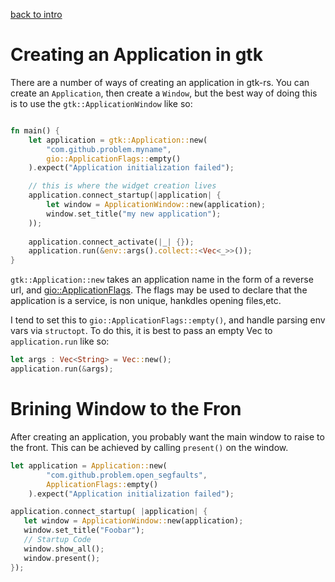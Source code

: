 [back to intro](intro.md)
# Creating an Application in gtk
There are a number of ways of creating an application in gtk-rs. You can create an `Application`, then create a `Window`, but the best way of doing this is to use the `gtk::ApplicationWindow` like so:

```rust

fn main() {
    let application = gtk::Application::new(
        "com.github.problem.myname",
        gio::ApplicationFlags::empty()
    ).expect("Application initialization failed");

    // this is where the widget creation lives
    application.connect_startup(|application| {
        let window = ApplicationWindow::new(application);
        window.set_title("my new application");
    ));
    
    application.connect_activate(|_| {});
    application.run(&env::args().collect::<Vec<_>>());
}
```
`gtk::Application::new` takes an application name in the form of a reverse url, and [gio::ApplicationFlags](https://gtk-rs.org/docs/gio/struct.ApplicationFlags.html). The flags may be used to declare that the application is a service, is non unique, hankdles opening files,etc. 

I tend to set this to `gio::ApplicationFlags::empty()`, and handle parsing env vars via `structopt`.
To do this, it is best to pass an empty Vec to `application.run` like so:
```rust
let args : Vec<String> = Vec::new();
application.run(&args);
```

# Brining Window to the Fron
After creating an application, you probably want the main window to raise to the front. This can be achieved by calling `present()` on the window.

```rust
let application = Application::new(
        "com.github.problem.open_segfaults",
        ApplicationFlags::empty()
    ).expect("Application initialization failed");

application.connect_startup( |application| {
   let window = ApplicationWindow::new(application);
   window.set_title("Foobar");
   // Startup Code
   window.show_all();
   window.present();
});
```

